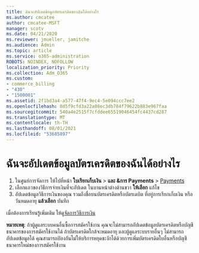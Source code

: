 ```yaml
---
title: ฉันจะอัปเดตข้อมูลบัตรเครดิตของฉันได้อย่างไร
ms.author: cmcatee
author: cmcatee-MSFT
manager: scotv
ms.date: 04/21/2020
ms.reviewer: jmueller, jamitche
ms.audience: Admin
ms.topic: article
ms.service: o365-administration
ROBOTS: NOINDEX, NOFOLLOW
localization_priority: Priority
ms.collection: Adm_O365
ms.custom:
- commerce_billing
- "430"
- "1500001"
ms.assetid: 2f1bd3a4-a577-47f4-9ec4-5e094ccc7ee2
ms.openlocfilehash: 8d5f9cfd3a22a08ec3db784f79622b883e967faa
ms.sourcegitcommit: 540a4e2515f7cfddee65519046454fc4437cd287
ms.translationtype: MT
ms.contentlocale: th-TH
ms.lasthandoff: 08/01/2021
ms.locfileid: "53685897"
---
```

# <a name="how-do-i-update-my-credit-card-information"></a>ฉันจะอัปเดตข้อมูลบัตรเครดิตของฉันได้อย่างไร

1. ในศูนย์การจัดการ ให้ไปที่หน้า **ใบเรียกเก็บเงิน**  >  **และ &การ Payments**  >  [Payments](https://go.microsoft.com/fwlink/p/?linkid=2018806)
2. เลือกแถวของวิธีการจ่ายเงินที่จะอัปเดต ในบานหน้าต่างด้านขวา **ให้เลือก** แก้ไข
3. อัปเดตข้อมูลวิธีการเงินของคุณ รวมถึงชื่อบนบัตรเครดิตหรือบัตรเดบิต ที่อยู่การเรียกเก็บเงิน หรือวันหมดอายุ **แล้วเลือก** บันทึก

เมื่อต้องการเรียนรู้เพิ่มเติม ให้ดู[จัดการวิธีการเงิน](/microsoft-365/commerce/billing-and-payments/manage-payment-methods)

**หมายเหตุ**: ถ้าผู้ดูแลระบบคนอื่นซื้อการสมัครใช้งาน คุณจะไม่สามารถอัปเดตข้อมูลบัตรเครดิตหรือบัญชีธนาคารของการสมัครใช้งานได้ ถ้าบัตรเครดิตใกล้จะหมดอายุ และผู้ดูแลระบบรายอื่นๆ ไม่สามารถอัปเดตข้อมูลได้ คุณสามารถป้องกันไม่ให้บริการหยุดชะงักได้ด้วยการเพิ่มบัตรเครดิตใบอื่นหรือบัญชีธนาคารใหม่ของการสมัครใช้งาน